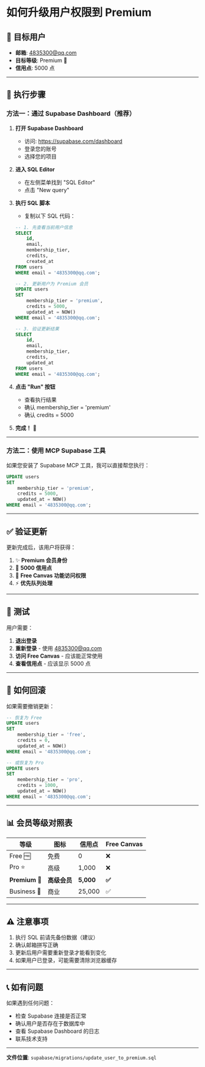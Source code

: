 # 如何升级用户权限到 Premium

## 📧 目标用户
- **邮箱**: 4835300@qq.com
- **目标等级**: Premium 👑
- **信用点**: 5000 点

---

## 🚀 执行步骤

### 方法一：通过 Supabase Dashboard（推荐）

1. **打开 Supabase Dashboard**
   - 访问: https://supabase.com/dashboard
   - 登录您的账号
   - 选择您的项目

2. **进入 SQL Editor**
   - 在左侧菜单找到 "SQL Editor"
   - 点击 "New query"

3. **执行 SQL 脚本**
   - 复制以下 SQL 代码：
   
   ```sql
   -- 1. 先查看当前用户信息
   SELECT 
       id,
       email,
       membership_tier,
       credits,
       created_at
   FROM users 
   WHERE email = '4835300@qq.com';
   
   -- 2. 更新用户为 Premium 会员
   UPDATE users
   SET 
       membership_tier = 'premium',
       credits = 5000,
       updated_at = NOW()
   WHERE email = '4835300@qq.com';
   
   -- 3. 验证更新结果
   SELECT 
       id,
       email,
       membership_tier,
       credits,
       updated_at
   FROM users 
   WHERE email = '4835300@qq.com';
   ```

4. **点击 "Run" 按钮**
   - 查看执行结果
   - 确认 membership_tier = 'premium'
   - 确认 credits = 5000

5. **完成！** 🎉

---

### 方法二：使用 MCP Supabase 工具

如果您安装了 Supabase MCP 工具，我可以直接帮您执行：

```sql
UPDATE users
SET 
    membership_tier = 'premium',
    credits = 5000,
    updated_at = NOW()
WHERE email = '4835300@qq.com';
```

---

## ✅ 验证更新

更新完成后，该用户将获得：

1. ✨ **Premium 会员身份**
2. 💎 **5000 信用点**
3. 🎨 **Free Canvas 功能访问权限**
4. ⚡ **优先队列处理**

---

## 🧪 测试

用户需要：
1. **退出登录**
2. **重新登录** - 使用 4835300@qq.com
3. **访问 Free Canvas** - 应该能正常使用
4. **查看信用点** - 应该显示 5000 点

---

## 🔄 如何回滚

如果需要撤销更新：

```sql
-- 恢复为 Free
UPDATE users
SET 
    membership_tier = 'free',
    credits = 0,
    updated_at = NOW()
WHERE email = '4835300@qq.com';

-- 或恢复为 Pro
UPDATE users
SET 
    membership_tier = 'pro',
    credits = 1000,
    updated_at = NOW()
WHERE email = '4835300@qq.com';
```

---

## 📊 会员等级对照表

| 等级 | 图标 | 信用点 | Free Canvas |
|------|------|--------|-------------|
| Free 🆓 | 免费 | 0 | ❌ |
| Pro ⭐ | 高级 | 1,000 | ❌ |
| **Premium 👑** | **高级会员** | **5,000** | **✅** |
| Business 💼 | 商业 | 25,000 | ✅ |

---

## ⚠️ 注意事项

1. 执行 SQL 前请先备份数据（建议）
2. 确认邮箱拼写正确
3. 更新后用户需要重新登录才能看到变化
4. 如果用户已登录，可能需要清除浏览器缓存

---

## 📞 如有问题

如果遇到任何问题：
- 检查 Supabase 连接是否正常
- 确认用户是否存在于数据库中
- 查看 Supabase Dashboard 的日志
- 联系技术支持

---

**文件位置**: `supabase/migrations/update_user_to_premium.sql`

